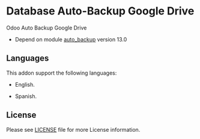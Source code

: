 # Database Auto-Backup Google Drive

Odoo Auto Backup Google Drive

- Depend on module [auto_backup](https://github.com/anhvu-sg/server-tools/tree/13.0/auto_backup) version 13.0


## Languages

This addon support the following languages:

* English.

* Spanish.


## License

Please see [LICENSE](LICENSE) file for more License information.
